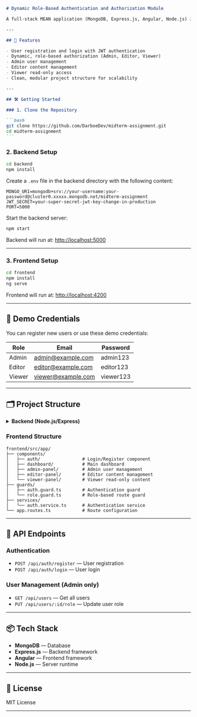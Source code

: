 ````markdown
# Dynamic Role-Based Authentication and Authorization Module

A full-stack MEAN application (MongoDB, Express.js, Angular, Node.js) implementing dynamic role-based authentication and authorization.

---

## 🚀 Features

- User registration and login with JWT authentication
- Dynamic, role-based authorization (Admin, Editor, Viewer)
- Admin user management
- Editor content management
- Viewer read-only access
- Clean, modular project structure for scalability

---

## 🛠️ Getting Started

### 1. Clone the Repository

```bash
git clone https://github.com/DarboeDev/midterm-assignment.git
cd midterm-assignment
```
````

### 2. Backend Setup

```bash
cd backend
npm install
```

Create a `.env` file in the backend directory with the following content:

```env
MONGO_URI=mongodb+srv://your-username:your-password@cluster0.xxxxx.mongodb.net/midterm-assignment
JWT_SECRET=your-super-secret-jwt-key-change-in-production
PORT=5000
```

Start the backend server:

```bash
npm start
```

Backend will run at: [http://localhost:5000](http://localhost:5000)

---

### 3. Frontend Setup

```bash
cd frontend
npm install
ng serve
```

Frontend will run at: [http://localhost:4200](http://localhost:4200)

---

## 🎯 Demo Credentials

You can register new users or use these demo credentials:

| Role   | Email              | Password  |
| ------ | ------------------ | --------- |
| Admin  | admin@example.com  | admin123  |
| Editor | editor@example.com | editor123 |
| Viewer | viewer@example.com | viewer123 |

---

## 🗂️ Project Structure

<details>
<summary><strong>Backend (Node.js/Express)</strong></summary>

```
backend/
├── models/
│   └── Users.js             # User schema with roles
├── routes/
│   ├── authRoutes.js        # Authentication endpoints
│   └── userRoutes.js        # User management endpoints
├── middleware/
│   └── authMiddleware.js    # JWT & role-based middleware
└── server.js                # Express server setup
```

</details>

### Frontend Structure

```
frontend/src/app/
├── components/
│   ├── auth/                # Login/Register component
│   ├── dashboard/           # Main dashboard
│   ├── admin-panel/         # Admin user management
│   ├── editor-panel/        # Editor content management
│   └── viewer-panel/        # Viewer read-only content
├── guards/
│   ├── auth.guard.ts        # Authentication guard
│   └── role.guard.ts        # Role-based route guard
├── services/
│   └── auth.service.ts      # Authentication service
└── app.routes.ts            # Route configuration
```

</details>

---

## 🔐 API Endpoints

### Authentication

- `POST /api/auth/register` — User registration
- `POST /api/auth/login` — User login

### User Management (Admin only)

- `GET /api/users` — Get all users
- `PUT /api/users/:id/role` — Update user role

---

## 📦 Tech Stack

- **MongoDB** — Database
- **Express.js** — Backend framework
- **Angular** — Frontend framework
- **Node.js** — Server runtime

---

## 📄 License

MIT License

---

```

```
